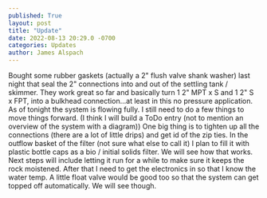 ```yaml
---
published: True
layout: post
title: "Update"
date: 2022-08-13 20:29.0 -0700
categories: Updates
author: James Alspach
---
```

Bought some rubber gaskets (actually a 2" flush valve shank washer) last night that seal the 2" connections into and out of the settling tank / skimmer. They work great so far and basically turn 1 2" MPT x S and 1 2" S x FPT, into a bulkhead connection...at least in this no pressure application.
As of tonight the system is flowing fully. 
I still need to do a few things to move things forward. (I think I will build a ToDo entry (not to mention an overview of the system with a diagram)) One big thing is to tighten up all the connections (there are a lot of little drips) and get id of the zip ties.
In the outflow basket of the filter (not sure what else to call it) I plan to fill it with plastic bottle caps as a bio / initial solids filter. We will see how that works.
Next steps will include letting it run for a while to make sure it keeps the rock moistened. After that I need to get the electronics in so that I know the water temp. A little float valve would be good too so that the system can get topped off automatically. We will see though.